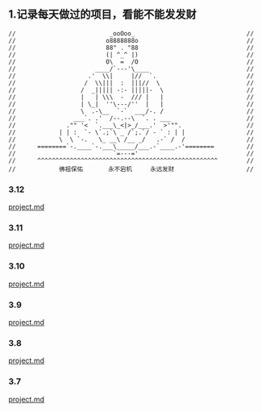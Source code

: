 ## 1.记录每天做过的项目，看能不能发发财

```shell
//                          _ooOoo_                               //
//                         o8888888o                              //
//                         88" . "88                              //
//                         (| ^_^ |)                              //
//                         O\  =  /O                              //
//                      ____/`---'\____                           //
//                    .'  \\|     |//  `.                         //
//                   /  \\|||  :  |||//  \                        //
//                  /  _||||| -:- |||||-  \                       //
//                  |   | \\\  -  /// |   |                       //
//                  | \_|  ''\---/''  |   |                       //
//                  \  .-\__  `-`  ___/-. /                       //
//                ___`. .'  /--.--\  `. . ___                     //
//              ."" '<  `.___\_<|>_/___.'  >'"".                  //
//            | | :  `- \`.;`\ _ /`;.`/ - ` : | |                 //
//            \  \ `-.   \_ __\ /__ _/   .-` /  /                 //
//      ========`-.____`-.___\_____/___.-`____.-'========         //
//                           `=---='                              //
//      ^^^^^^^^^^^^^^^^^^^^^^^^^^^^^^^^^^^^^^^^^^^^^^^^^^        //
//            佛祖保佑       永不宕机     永远发财                    //
```

### 3.12

[project.md](2024%2F3-month%2F12-day%2Fproject.md)
### 3.11

[project.md](2024%2F3-month%2F11-day%2Fproject.md)

### 3.10

[project.md](2024%2F3-month%2F10-day%2Fproject.md)

### 3.9

[project.md](2024%2F3-month%2F9-day%2Fproject.md)

### 3.8

[project.md](2024%2F3-month%2F8-day%2Fproject.md)

### 3.7

[project.md](2024%2F3-month%2F7-day%2Fproject.md)